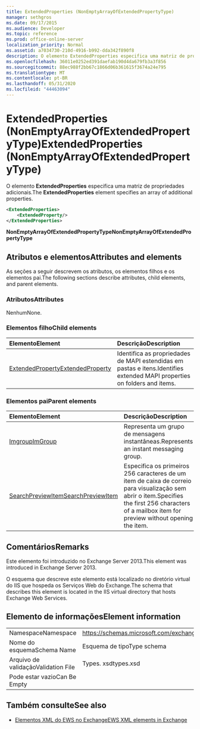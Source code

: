 ```yaml
---
title: ExtendedProperties (NonEmptyArrayOfExtendedPropertyType)
manager: sethgros
ms.date: 09/17/2015
ms.audience: Developer
ms.topic: reference
ms.prod: office-online-server
localization_priority: Normal
ms.assetid: a7034730-210d-4916-b992-dda342f890f8
description: O elemento ExtendedProperties especifica uma matriz de propriedades adicionais.
ms.openlocfilehash: 36011e0252ed391daefab190d4da679fb3a3f856
ms.sourcegitcommit: 88ec988f2bb67c1866d06b361615f3674a24e795
ms.translationtype: MT
ms.contentlocale: pt-BR
ms.lasthandoff: 05/31/2020
ms.locfileid: "44463094"
---
```

# <a name="extendedproperties-nonemptyarrayofextendedpropertytype"></a><span data-ttu-id="1e1b4-103">ExtendedProperties (NonEmptyArrayOfExtendedPropertyType)</span><span class="sxs-lookup"><span data-stu-id="1e1b4-103">ExtendedProperties (NonEmptyArrayOfExtendedPropertyType)</span></span>

<span data-ttu-id="1e1b4-104">O elemento **ExtendedProperties** especifica uma matriz de propriedades adicionais.</span><span class="sxs-lookup"><span data-stu-id="1e1b4-104">The **ExtendedProperties** element specifies an array of additional properties.</span></span> 
  
```XML
<ExtendedProperties>
    <ExtendedProperty/>
</ExtendedProperties>
```

 <span data-ttu-id="1e1b4-105">**NonEmptyArrayOfExtendedPropertyType**</span><span class="sxs-lookup"><span data-stu-id="1e1b4-105">**NonEmptyArrayOfExtendedPropertyType**</span></span>
## <a name="attributes-and-elements"></a><span data-ttu-id="1e1b4-106">Atributos e elementos</span><span class="sxs-lookup"><span data-stu-id="1e1b4-106">Attributes and elements</span></span>

<span data-ttu-id="1e1b4-107">As seções a seguir descrevem os atributos, os elementos filhos e os elementos pai.</span><span class="sxs-lookup"><span data-stu-id="1e1b4-107">The following sections describe attributes, child elements, and parent elements.</span></span>
  
### <a name="attributes"></a><span data-ttu-id="1e1b4-108">Atributos</span><span class="sxs-lookup"><span data-stu-id="1e1b4-108">Attributes</span></span>

<span data-ttu-id="1e1b4-109">Nenhum</span><span class="sxs-lookup"><span data-stu-id="1e1b4-109">None.</span></span>
  
### <a name="child-elements"></a><span data-ttu-id="1e1b4-110">Elementos filho</span><span class="sxs-lookup"><span data-stu-id="1e1b4-110">Child elements</span></span>

|<span data-ttu-id="1e1b4-111">**Elemento**</span><span class="sxs-lookup"><span data-stu-id="1e1b4-111">**Element**</span></span>|<span data-ttu-id="1e1b4-112">**Descrição**</span><span class="sxs-lookup"><span data-stu-id="1e1b4-112">**Description**</span></span>|
|:-----|:-----|
|[<span data-ttu-id="1e1b4-113">ExtendedProperty</span><span class="sxs-lookup"><span data-stu-id="1e1b4-113">ExtendedProperty</span></span>](extendedproperty.md) <br/> |<span data-ttu-id="1e1b4-114">Identifica as propriedades de MAPI estendidas em pastas e itens.</span><span class="sxs-lookup"><span data-stu-id="1e1b4-114">Identifies extended MAPI properties on folders and items.</span></span>  <br/> |
   
### <a name="parent-elements"></a><span data-ttu-id="1e1b4-115">Elementos pai</span><span class="sxs-lookup"><span data-stu-id="1e1b4-115">Parent elements</span></span>

|<span data-ttu-id="1e1b4-116">**Elemento**</span><span class="sxs-lookup"><span data-stu-id="1e1b4-116">**Element**</span></span>|<span data-ttu-id="1e1b4-117">**Descrição**</span><span class="sxs-lookup"><span data-stu-id="1e1b4-117">**Description**</span></span>|
|:-----|:-----|
|[<span data-ttu-id="1e1b4-118">Imgroup</span><span class="sxs-lookup"><span data-stu-id="1e1b4-118">ImGroup</span></span>](imgroup.md) <br/> |<span data-ttu-id="1e1b4-119">Representa um grupo de mensagens instantâneas.</span><span class="sxs-lookup"><span data-stu-id="1e1b4-119">Represents an instant messaging group.</span></span>  <br/> |
|[<span data-ttu-id="1e1b4-120">SearchPreviewItem</span><span class="sxs-lookup"><span data-stu-id="1e1b4-120">SearchPreviewItem</span></span>](searchpreviewitem.md) <br/> |<span data-ttu-id="1e1b4-121">Especifica os primeiros 256 caracteres de um item de caixa de correio para visualização sem abrir o item.</span><span class="sxs-lookup"><span data-stu-id="1e1b4-121">Specifies the first 256 characters of a mailbox item for preview without opening the item.</span></span>  <br/> |
   
## <a name="remarks"></a><span data-ttu-id="1e1b4-122">Comentários</span><span class="sxs-lookup"><span data-stu-id="1e1b4-122">Remarks</span></span>

<span data-ttu-id="1e1b4-123">Este elemento foi introduzido no Exchange Server 2013.</span><span class="sxs-lookup"><span data-stu-id="1e1b4-123">This element was introduced in Exchange Server 2013.</span></span>
  
<span data-ttu-id="1e1b4-124">O esquema que descreve este elemento está localizado no diretório virtual do IIS que hospeda os Serviços Web do Exchange.</span><span class="sxs-lookup"><span data-stu-id="1e1b4-124">The schema that describes this element is located in the IIS virtual directory that hosts Exchange Web Services.</span></span>
  
## <a name="element-information"></a><span data-ttu-id="1e1b4-125">Elemento de informações</span><span class="sxs-lookup"><span data-stu-id="1e1b4-125">Element information</span></span>

|||
|:-----|:-----|
|<span data-ttu-id="1e1b4-126">Namespace</span><span class="sxs-lookup"><span data-stu-id="1e1b4-126">Namespace</span></span>  <br/> |https://schemas.microsoft.com/exchange/services/2006/types  <br/> |
|<span data-ttu-id="1e1b4-127">Nome do esquema</span><span class="sxs-lookup"><span data-stu-id="1e1b4-127">Schema Name</span></span>  <br/> |<span data-ttu-id="1e1b4-128">Esquema de tipo</span><span class="sxs-lookup"><span data-stu-id="1e1b4-128">Type schema</span></span>  <br/> |
|<span data-ttu-id="1e1b4-129">Arquivo de validação</span><span class="sxs-lookup"><span data-stu-id="1e1b4-129">Validation File</span></span>  <br/> |<span data-ttu-id="1e1b4-130">Types. xsd</span><span class="sxs-lookup"><span data-stu-id="1e1b4-130">types.xsd</span></span>  <br/> |
|<span data-ttu-id="1e1b4-131">Pode estar vazio</span><span class="sxs-lookup"><span data-stu-id="1e1b4-131">Can Be Empty</span></span>  <br/> ||
   
## <a name="see-also"></a><span data-ttu-id="1e1b4-132">Também consulte</span><span class="sxs-lookup"><span data-stu-id="1e1b4-132">See also</span></span>



- [<span data-ttu-id="1e1b4-133">Elementos XML do EWS no Exchange</span><span class="sxs-lookup"><span data-stu-id="1e1b4-133">EWS XML elements in Exchange</span></span>](ews-xml-elements-in-exchange.md)

